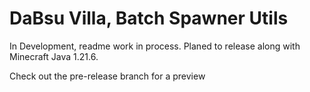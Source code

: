 # DaBsu Villa, Batch Spawner Utils

In Development, readme work in process. Planed to release along with Minecraft Java 1.21.6.

Check out the pre-release branch for a preview
